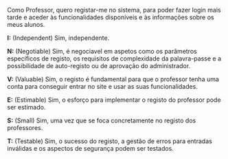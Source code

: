Como Professor, quero registar-me no sistema, para poder fazer login mais tarde e aceder às funcionalidades disponíveis e às informações sobre os meus alunos.

**I:** (Independent) Sim, independente.

**N:** (Negotiable) Sim, é negociavel em aspetos como os parâmetros específicos de registo, os requisitos de complexidade da palavra-passe e a possibilidade de auto-registo ou de aprovação do administrador.

**V:** (Valuable) Sim, o registo é fundamental para que o professor tenha uma conta para conseguir entrar no site e usar as suas funcionalidades.

**E:** (Estimable) Sim, o esforço para implementar o registo do professor pode ser estimado.

**S:** (Small) Sim, uma vez que se foca concretamente no registo dos professores.

**T:** (Testable) Sim, o sucesso do registo, a gestão de erros para entradas inválidas e os aspectos de segurança podem ser testados.